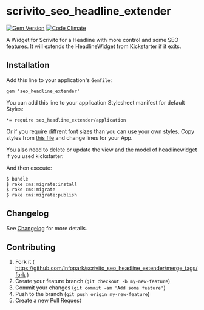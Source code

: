 # scrivito_seo_headline_extender

[![Gem Version](https://badge.fury.io/rb/scrivito_seo_headline_extender.svg)](http://badge.fury.io/rb/scrivito_seo_headline_extender)
[![Code Climate](https://codeclimate.com/github/Scrivito/scrivito_seo_headline_extender/badges/gpa.svg)](https://codeclimate.com/github/Scrivito/scrivito_seo_headline_extender)

A Widget for Scrivito for a Headline with more control and some SEO features. It will extends the HeadlineWidget from Kickstarter if it exits.

## Installation

Add this line to your application's `Gemfile`:

    gem 'seo_headline_extender'

You can add this line to your application Stylesheet manifest for default Styles:

    *= require seo_headline_extender/application

Or if you require diffrent font sizes than you can use your own styles. Copy styles from [this file](https://github.com/gertimon/scrivito_seo_headline_extender/blob/master/app/assets/stylesheets/scrivito_seo_headline_extender/application.css) and change lines for your App.

You also need to delete or update the view and the model of headlinewidget if you used kickstarter.

And then execute:

    $ bundle
    $ rake cms:migrate:install
    $ rake cms:migrate
    $ rake cms:migrate:publish

## Changelog
See [Changelog](https://github.com/gertimon/scrivito_seo_headline_extender/blob/master/CHANGELOG.md) for more
details.

## Contributing

1. Fork it ( https://github.com/infopark/scrivito_seo_headline_extender/merge_tags/fork )
2. Create your feature branch (`git checkout -b my-new-feature`)
3. Commit your changes (`git commit -am 'Add some feature'`)
4. Push to the branch (`git push origin my-new-feature`)
5. Create a new Pull Request